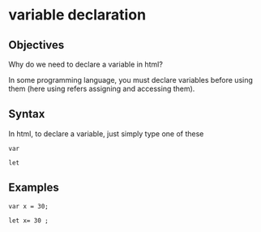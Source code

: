 # variable declaration
## Objectives
Why do we need to declare a variable in html?

In some programming language, you must declare variables before using them (here using refers assigning and accessing them).

## Syntax
In html, to declare a variable, just simply type one of these 

    var
    
    let
    

## Examples

    var x = 30;

    let x= 30 ;
